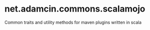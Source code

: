 net.adamcin.commons.scalamojo
=============================

Common traits and utility methods for maven plugins written in scala